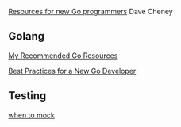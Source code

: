 [Resources for new Go programmers](https://dave.cheney.net/resources-for-new-go-programmers) Dave Cheney

## Golang

[My Recommended Go Resources](https://marcusnoble.co.uk/2021-09-02-my-recommended-go-resources/)

[Best Practices for a New Go Developer](https://www.cloudbees.com/blog/best-practices-for-a-new-go-developer)







## Testing



[when to mock](https://blog.cleancoder.com/uncle-bob/2014/05/10/WhenToMock.html)
